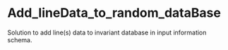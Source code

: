 # Add_lineData_to_random_dataBase
Solution to add line(s) data to invariant database in input information schema.
